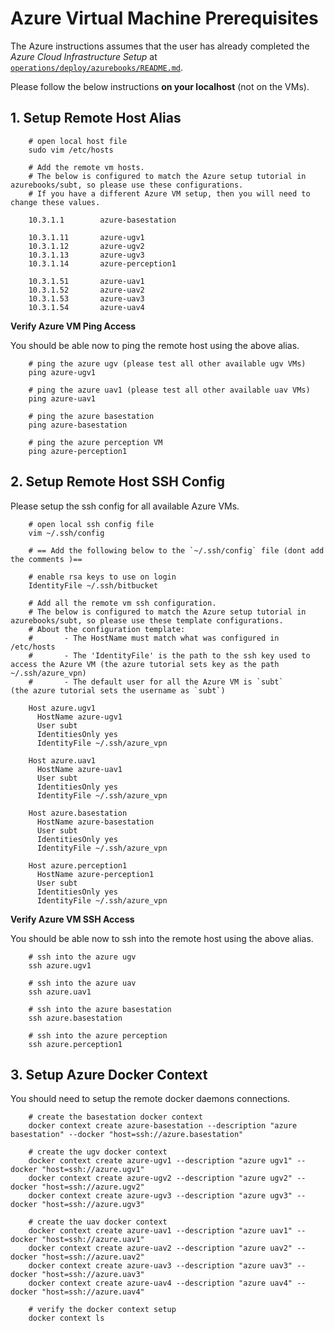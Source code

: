# Azure Virtual Machine Prerequisites

The Azure instructions assumes that the user has already completed the *Azure Cloud Infrastructure Setup* at [`operations/deploy/azurebooks/README.md`](../operations/deploy/azurebooks/README.md).


Please follow the below instructions **on your localhost** (not on the VMs).

## 1. Setup Remote Host Alias

        # open local host file
        sudo vim /etc/hosts

        # Add the remote vm hosts.
        # The below is configured to match the Azure setup tutorial in azurebooks/subt, so please use these configurations.
        # If you have a different Azure VM setup, then you will need to change these values.

        10.3.1.1        azure-basestation

        10.3.1.11       azure-ugv1
        10.3.1.12       azure-ugv2
        10.3.1.13       azure-ugv3
        10.3.1.14       azure-perception1

        10.3.1.51       azure-uav1
        10.3.1.52       azure-uav2
        10.3.1.53       azure-uav3
        10.3.1.54       azure-uav4

**Verify Azure VM Ping Access**

You should be able now to ping the remote host using the above alias.

        # ping the azure ugv (please test all other available ugv VMs)
        ping azure-ugv1

        # ping the azure uav1 (please test all other available uav VMs)
        ping azure-uav1

        # ping the azure basestation
        ping azure-basestation

        # ping the azure perception VM
        ping azure-perception1

## 2. Setup Remote Host SSH Config

Please setup the ssh config for all available Azure VMs.

        # open local ssh config file
        vim ~/.ssh/config

        # == Add the following below to the `~/.ssh/config` file (dont add the comments )==

        # enable rsa keys to use on login
        IdentityFile ~/.ssh/bitbucket

        # Add all the remote vm ssh configuration.
        # The below is configured to match the Azure setup tutorial in azurebooks/subt, so please use these template configurations.
        # About the configuration template:
        #       - The HostName must match what was configured in /etc/hosts
        #       - The 'IdentityFile' is the path to the ssh key used to access the Azure VM (the azure tutorial sets key as the path ~/.ssh/azure_vpn)
        #       - The default user for all the Azure VM is `subt`       (the azure tutorial sets the username as `subt`)

        Host azure.ugv1
          HostName azure-ugv1
          User subt
          IdentitiesOnly yes
          IdentityFile ~/.ssh/azure_vpn

        Host azure.uav1
          HostName azure-uav1
          User subt
          IdentitiesOnly yes
          IdentityFile ~/.ssh/azure_vpn

        Host azure.basestation
          HostName azure-basestation
          User subt
          IdentitiesOnly yes
          IdentityFile ~/.ssh/azure_vpn

        Host azure.perception1
          HostName azure-perception1
          User subt
          IdentitiesOnly yes
          IdentityFile ~/.ssh/azure_vpn


**Verify Azure VM SSH Access**

You should be able now to ssh into the remote host using the above alias.

        # ssh into the azure ugv
        ssh azure.ugv1

        # ssh into the azure uav
        ssh azure.uav1

        # ssh into the azure basestation
        ssh azure.basestation

        # ssh into the azure perception
        ssh azure.perception1

## 3. Setup Azure Docker Context

You should need to setup the remote docker daemons connections.

        # create the basestation docker context
        docker context create azure-basestation --description "azure basestation" --docker "host=ssh://azure.basestation"

        # create the ugv docker context
        docker context create azure-ugv1 --description "azure ugv1" --docker "host=ssh://azure.ugv1"
        docker context create azure-ugv2 --description "azure ugv2" --docker "host=ssh://azure.ugv2"
        docker context create azure-ugv3 --description "azure ugv3" --docker "host=ssh://azure.ugv3"

        # create the uav docker context
        docker context create azure-uav1 --description "azure uav1" --docker "host=ssh://azure.uav1"
        docker context create azure-uav2 --description "azure uav2" --docker "host=ssh://azure.uav2"
        docker context create azure-uav3 --description "azure uav3" --docker "host=ssh://azure.uav3"
        docker context create azure-uav4 --description "azure uav4" --docker "host=ssh://azure.uav4"

        # verify the docker context setup
        docker context ls
